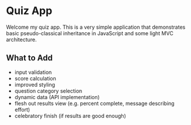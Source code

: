 # Quiz App

Welcome my quiz app. This is a very simple application that demonstrates basic pseudo-classical inheritance in JavaScript and some light MVC architecture.

## What to Add

* input validation
* score calculation
* improved styling
* question category selection
* dynamic data (API implementation)
* flesh out results view (e.g. percent complete, message describing effort)
* celebratory finish (if results are good enough)
